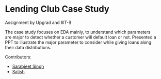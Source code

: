 # Lending Club Case Study

Assignment by Upgrad and IIIT-B

The case study focuses on EDA mainly, to understand which parameters are major to detect whether a customer will default loan or not. 
Presented a PPT to illustrate the major parameter to consider while giving loans along their data distributions.


Contributors:
* [Sarabjeet Singh](https://github.com/chaitanya-vanapamala/)
* [Satish](https://github.com/satishkumarkatepalli)
